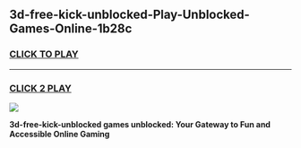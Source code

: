 
## 3d-free-kick-unblocked-Play-Unblocked-Games-Online-1b28c
<h3>
<a href="https://premium76.site?title=3d-free-kick-unblocked&ref=25A">CLICK TO PLAY</a></h3>
<hr>

<h3>
<a href="https://premium76.site?title=3d-free-kick-unblocked&ref=25A">CLICK 2 PLAY</a>
  
</h3>

<a href="https://premium76.site?title=3d-free-kick-unblocked&ref=25A"><img src="https://clearcache.store/games.png"></a>


**3d-free-kick-unblocked games unblocked: Your Gateway to Fun and Accessible Online Gaming**
